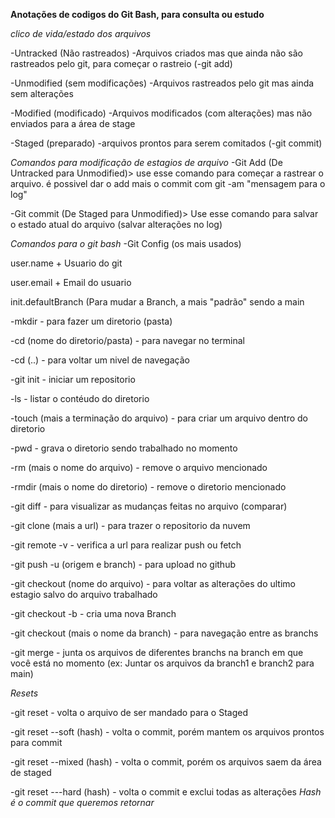 **Anotações de codigos do Git Bash, para consulta ou estudo**

*clico de vida/estado dos arquivos*

-Untracked (Não rastreados)
-Arquivos criados mas que ainda não são rastreados pelo git, para começar o rastreio (-git add)

-Unmodified (sem modificações)
-Arquivos rastreados pelo git mas ainda sem alterações

-Modified (modificado)
-Arquivos modificados (com alterações) mas não enviados para a área de stage 

-Staged (preparado)
-arquivos prontos para serem comitados (-git commit)

*Comandos para modificação de estagios de arquivo*
-Git Add (De Untracked para Unmodified)> use esse comando para começar a rastrear o arquivo.
é possivel dar o add mais o commit com git -am "mensagem para o log"

-Git commit (De Staged para Unmodified)> Use esse comando para salvar o estado atual do arquivo (salvar alterações no log) 

*Comandos para o git bash*
-Git Config (os mais usados)

user.name + Usuario do git

user.email + Email do usuario

init.defaultBranch (Para mudar a Branch, a mais "padrão" sendo a main

-mkdir - para fazer um diretorio (pasta)

-cd (nome do diretorio/pasta) - para navegar no terminal

-cd (..) - para voltar um nivel de navegação 

-git init - iniciar um repositorio 

-ls - listar o contéudo do diretorio

-touch (mais a terminação do arquivo) - para criar um arquivo dentro do diretorio

-pwd - grava o diretorio sendo trabalhado no momento

-rm (mais o nome do arquivo) - remove o arquivo mencionado

-rmdir (mais o nome do diretorio) - remove o diretorio mencionado

-git diff - para visualizar as mudanças feitas no arquivo (comparar)

-git clone (mais a url) - para trazer o repositorio da nuvem

-git remote -v - verifica a url para realizar push ou fetch

-git push -u (origem e branch) - para upload no github

-git checkout (nome do arquivo) - para voltar as alterações do ultimo estagio salvo do arquivo trabalhado

-git checkout -b - cria uma nova Branch

-git checkout (mais o nome da branch) - para navegação entre as branchs

-git merge - junta os arquivos de diferentes branchs na branch em que você está no momento (ex: Juntar os arquivos da branch1 e branch2 para main)

*Resets*

-git reset - volta o arquivo de ser mandado para o Staged

-git reset --soft (hash) - volta o commit, porém mantem os arquivos prontos para commit

-git reset --mixed (hash) - volta o commit, porém os arquivos saem da área de staged 

-git reset ---hard (hash) - volta o commit e exclui todas as alterações
*Hash é o commit que queremos retornar*
